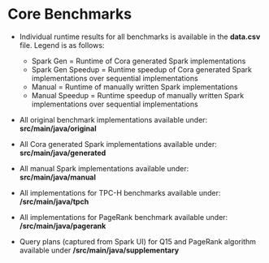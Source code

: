 # Core Benchmarks
- Individual runtime results for all benchmarks is available in the **data.csv** file. Legend is as follows:
  - Spark Gen = Runtime of Cora generated Spark implementations
  - Spark Gen Speedup = Runtime speedup of Cora generated Spark implementations over sequential implementations
  - Manual = Runtime of manually written Spark implementations
  - Manual Speedup = Runtime speedup of manually written Spark implementations over sequential implementations

- All original benchmark implementations available under: **src/main/java/original**
- All Cora generated Spark implementations available under: **src/main/java/generated**
- All manual Spark implementations available under: **src/main/java/manual**
- All implementations for TPC-H benchmarks available under: **/src/main/java/tpch**
- All implementations for PageRank benchmark available under: **/src/main/java/pagerank**

- Query plans (captured from Spark UI) for Q15 and PageRank algorithm available under **/src/main/java/supplementary**
